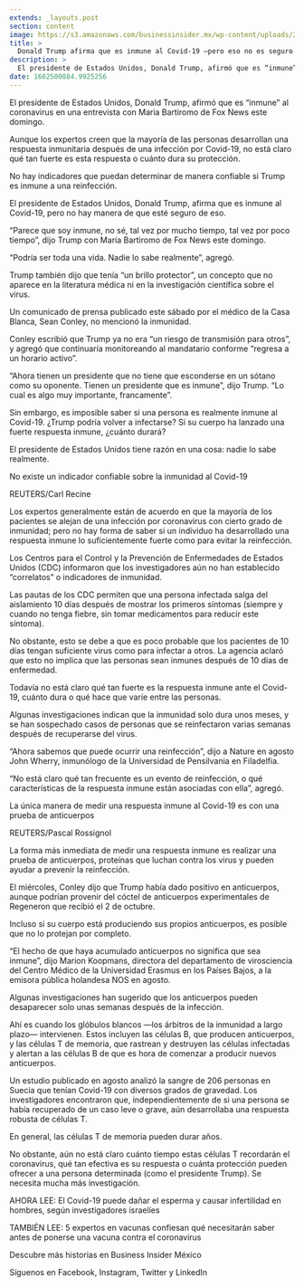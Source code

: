 ```yaml
--- 
extends: _layouts.post 
section: content 
image: https://s3.amazonaws.com/businessinsider.mx/wp-content/uploads/2020/10/11134714/Business_Insider_Mexico_DonaldTrump.jpg 
title: > 
  Donald Trump afirma que es inmune al Covid-19 —pero eso no es seguro 
description: > 
  El presidente de Estados Unidos, Donald Trump, afirmó que es “inmune” al coronavirus en una entrevista con Maria Bartiromo de Fox News este domingo.El presidente de Estados Unidos, Donald Trump, afirma que es inmune al Covid-19, pero no hay manera de que esté seguro de eso.Trump también dijo que tenía “un brillo protector”, un concepto que no aparece en la literatura médica ni en la investigación científica sobre el virus.Tienen un presidente que es inmune”, dijo Trump.No obstante, esto se debe a que es poco probable que los pacientes de 10 días tengan suficiente virus como para infectar a otros. 
date: 1602500884.9925256 
--- 
```

El presidente de Estados Unidos, Donald Trump, afirmó que es “inmune” al coronavirus en una entrevista con Maria Bartiromo de Fox News este domingo.

Aunque los expertos creen que la mayoría de las personas desarrollan una respuesta inmunitaria después de una infección por Covid-19, no está claro qué tan fuerte es esta respuesta o cuánto dura su protección.

No hay indicadores que puedan determinar de manera confiable si Trump es inmune a una reinfección.

El presidente de Estados Unidos, Donald Trump, afirma que es inmune al Covid-19, pero no hay manera de que esté seguro de eso.

“Parece que soy inmune, no sé, tal vez por mucho tiempo, tal vez por poco tiempo”, dijo Trump con María Bartiromo de Fox News este domingo.

“Podría ser toda una vida. Nadie lo sabe realmente”, agregó.

Trump también dijo que tenía “un brillo protector”, un concepto que no aparece en la literatura médica ni en la investigación científica sobre el virus.

Un comunicado de prensa publicado este sábado por el médico de la Casa Blanca, Sean Conley, no mencionó la inmunidad.

Conley escribió que Trump ya no era “un riesgo de transmisión para otros”, y agregó que continuaría monitoreando al mandatario conforme “regresa a un horario activo”.

“Ahora tienen un presidente que no tiene que esconderse en un sótano como su oponente. Tienen un presidente que es inmune”, dijo Trump. “Lo cual es algo muy importante, francamente”.

Sin embargo, es imposible saber si una persona es realmente inmune al Covid-19. ¿Trump podría volver a infectarse? Si su cuerpo ha lanzado una fuerte respuesta inmune, ¿cuánto durará?

El presidente de Estados Unidos tiene razón en una cosa: nadie lo sabe realmente.

No existe un indicador confiable sobre la inmunidad al Covid-19

REUTERS/Carl Recine

Los expertos generalmente están de acuerdo en que la mayoría de los pacientes se alejan de una infección por coronavirus con cierto grado de inmunidad; pero no hay forma de saber si un individuo ha desarrollado una respuesta inmune lo suficientemente fuerte como para evitar la reinfección.

Los Centros para el Control y la Prevención de Enfermedades de Estados Unidos (CDC) informaron que los investigadores aún no han establecido “correlatos” o indicadores de inmunidad.

Las pautas de los CDC permiten que una persona infectada salga del aislamiento 10 días después de mostrar los primeros síntomas (siempre y cuando no tenga fiebre, sin tomar medicamentos para reducir este síntoma).

No obstante, esto se debe a que es poco probable que los pacientes de 10 días tengan suficiente virus como para infectar a otros. La agencia aclaró que esto no implica que las personas sean inmunes después de 10 días de enfermedad.

Todavía no está claro qué tan fuerte es la respuesta inmune ante el Covid-19, cuánto dura o qué hace que varíe entre las personas.

Algunas investigaciones indican que la inmunidad solo dura unos meses, y se han sospechado casos de personas que se reinfectaron varias semanas después de recuperarse del virus.

“Ahora sabemos que puede ocurrir una reinfección”, dijo a Nature en agosto John Wherry, inmunólogo de la Universidad de Pensilvania en Filadelfia.

“No está claro qué tan frecuente es un evento de reinfección, o qué características de la respuesta inmune están asociadas con ella”, agregó.

La única manera de medir una respuesta inmune al Covid-19 es con una prueba de anticuerpos

REUTERS/Pascal Rossignol

La forma más inmediata de medir una respuesta inmune es realizar una prueba de anticuerpos, proteínas que luchan contra los virus y pueden ayudar a prevenir la reinfección.

El miércoles, Conley dijo que Trump había dado positivo en anticuerpos, aunque podrían provenir del cóctel de anticuerpos experimentales de Regeneron que recibió el 2 de octubre.

Incluso si su cuerpo está produciendo sus propios anticuerpos, es posible que no lo protejan por completo.

“El hecho de que haya acumulado anticuerpos no significa que sea inmune”, dijo Marion Koopmans, directora del departamento de virosciencia del Centro Médico de la Universidad Erasmus en los Países Bajos, a la emisora ​​pública holandesa NOS en agosto.

Algunas investigaciones han sugerido que los anticuerpos pueden desaparecer solo unas semanas después de la infección.

Ahí es cuando los glóbulos blancos —los árbitros de la inmunidad a largo plazo— intervienen. Estos incluyen las células B, que producen anticuerpos, y las células T de memoria, que rastrean y destruyen las células infectadas y alertan a las células B de que es hora de comenzar a producir nuevos anticuerpos.

Un estudio publicado en agosto analizó la sangre de 206 personas en Suecia que tenían Covid-19 con diversos grados de gravedad. Los investigadores encontraron que, independientemente de si una persona se había recuperado de un caso leve o grave, aún desarrollaba una respuesta robusta de células T.

En general, las células T de memoria pueden durar años.

No obstante, aún no está claro cuánto tiempo estas células T recordarán el coronavirus, qué tan efectiva es su respuesta o cuánta protección pueden ofrecer a una persona determinada (como el presidente Trump). Se necesita mucha más investigación.

AHORA LEE: El Covid-19 puede dañar el esperma y causar infertilidad en hombres, según investigadores israelíes

TAMBIÉN LEE: 5 expertos en vacunas confiesan qué necesitarán saber antes de ponerse una vacuna contra el coronavirus

Descubre más historias en Business Insider México

Síguenos en Facebook, Instagram, Twitter y LinkedIn